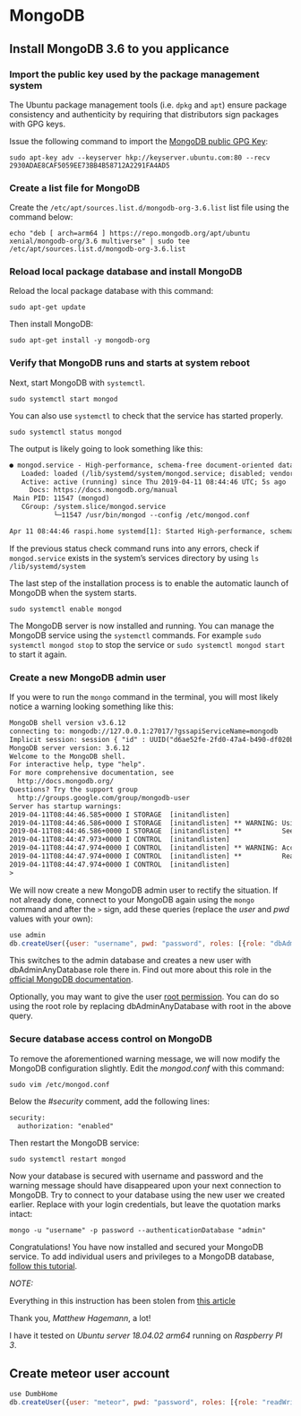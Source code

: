 # MongoDB

## Install MongoDB 3.6 to you applicance

### Import the public key used by the package management system

The Ubuntu package management tools (i.e. `dpkg` and `apt`) ensure package consistency and authenticity by requiring that distributors sign packages with GPG keys.

Issue the following command to import the [MongoDB public GPG Key](https://www.mongodb.org/static/pgp/server-3.6.asc):

`sudo apt-key adv --keyserver hkp://keyserver.ubuntu.com:80 --recv 2930ADAE8CAF5059EE73BB4B58712A2291FA4AD5`

### Create a list file for MongoDB

Create the `/etc/apt/sources.list.d/mongodb-org-3.6.list` list file using the command below:

`echo "deb [ arch=arm64 ] https://repo.mongodb.org/apt/ubuntu xenial/mongodb-org/3.6 multiverse" | sudo tee /etc/apt/sources.list.d/mongodb-org-3.6.list`

### Reload local package database and install MongoDB

Reload the local package database with this command:

`sudo apt-get update`

Then install MongoDB:

`sudo apt-get install -y mongodb-org`

### Verify that MongoDB runs and starts at system reboot

Next, start MongoDB with `systemctl`.

`sudo systemctl start mongod`

You can also use `systemctl` to check that the service has started properly.

`sudo systemctl status mongod`

The output is likely going to look something like this:

```txt
● mongod.service - High-performance, schema-free document-oriented database
   Loaded: loaded (/lib/systemd/system/mongod.service; disabled; vendor preset: enabled)
   Active: active (running) since Thu 2019-04-11 08:44:46 UTC; 5s ago
     Docs: https://docs.mongodb.org/manual
 Main PID: 11547 (mongod)
   CGroup: /system.slice/mongod.service
           └─11547 /usr/bin/mongod --config /etc/mongod.conf

Apr 11 08:44:46 raspi.home systemd[1]: Started High-performance, schema-free document-oriented database.
```

If the previous status check command runs into any errors, check if `mongod.service` exists in the system’s services directory by using `ls /lib/systemd/system`

The last step of the installation process is to enable the automatic launch of MongoDB when the system starts.

`sudo systemctl enable mongod`

The MongoDB server is now installed and running. You can manage the MongoDB service using the `systemctl` commands. For example `sudo systemctl mongod stop` to stop the service or `sudo systemctl mongod start` to start it again.

### Create a new MongoDB admin user

If you were to run the `mongo` command in the terminal, you will most likely notice a warning looking something like this:

```txt
MongoDB shell version v3.6.12
connecting to: mongodb://127.0.0.1:27017/?gssapiServiceName=mongodb
Implicit session: session { "id" : UUID("d6ae52fe-2fd0-47a4-b490-df020b688694") }
MongoDB server version: 3.6.12
Welcome to the MongoDB shell.
For interactive help, type "help".
For more comprehensive documentation, see
  http://docs.mongodb.org/
Questions? Try the support group
  http://groups.google.com/group/mongodb-user
Server has startup warnings:
2019-04-11T08:44:46.585+0000 I STORAGE  [initandlisten]
2019-04-11T08:44:46.586+0000 I STORAGE  [initandlisten] ** WARNING: Using the XFS filesystem is strongly recommended with the WiredTiger storage engine
2019-04-11T08:44:46.586+0000 I STORAGE  [initandlisten] **          See http://dochub.mongodb.org/core/prodnotes-filesystem
2019-04-11T08:44:47.973+0000 I CONTROL  [initandlisten]
2019-04-11T08:44:47.974+0000 I CONTROL  [initandlisten] ** WARNING: Access control is not enabled for the database.
2019-04-11T08:44:47.974+0000 I CONTROL  [initandlisten] **          Read and write access to data and configuration is unrestricted.
2019-04-11T08:44:47.974+0000 I CONTROL  [initandlisten]
>
```

We will now create a new MongoDB admin user to rectify the situation. If not already done, connect to your MongoDB again using the `mongo` command and after the `>` sign, add these queries (replace the _user_ and _pwd_ values with your own):

```js
use admin
db.createUser({user: "username", pwd: "password", roles: [{role: "dbAdminAnyDatabase", db: "admin"}]})
```

This switches to the admin database and creates a new user with dbAdminAnyDatabase role there in. Find out more about this role in the [official MongoDB documentation](https://docs.mongodb.com/v3.0/reference/built-in-roles/#dbAdminAnyDatabase).

Optionally, you may want to give the user [root permission](https://docs.mongodb.com/v3.0/reference/built-in-roles/#root). You can do so using the root role by replacing dbAdminAnyDatabase with root in the above query.

### Secure database access control on MongoDB

To remove the aforementioned warning message, we will now modify the MongoDB configuration slightly. Edit the _mongod.conf_ with this command:

`sudo vim /etc/mongod.conf`

Below the _#security_ comment, add the following lines:

```txt
security:
  authorization: "enabled"
```

Then restart the MongoDB service:

`sudo systemctl restart mongod`

Now your database is secured with username and password and the warning message should have disappeared upon your next connection to MongoDB. Try to connect to your database using the new user we created earlier. Replace with your login credentials, but leave the quotation marks intact:

`mongo -u "username" -p password --authenticationDatabase "admin"`

Congratulations! You have now installed and secured your MongoDB service. To add individual users and privileges to a MongoDB database, [follow this tutorial](https://blog.gatemill.com/how-to-add-a-new-user-to-a-mongodb-database/).

_NOTE:_

Everything in this instruction has been stolen from [this article](https://medium.com/@mhagemann/how-to-install-mongodb-3-6-on-ubuntu-17-10-ac0bc225e648)

Thank you, *Matthew Hagemann*, a lot!

I have it tested on *Ubuntu server 18.04.02 arm64* running on *Raspberry PI 3*.

## Create meteor user account

```js
use DumbHome
db.createUser({user: "meteor", pwd: "password", roles: [{role: "readWrite", db: "DumbHome"}]})
```
